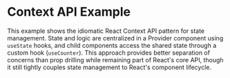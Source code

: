 # Context API Example

This example shows the idiomatic React Context API pattern for state management. State and logic are centralized in a Provider component using `useState` hooks, and child components access the shared state through a custom hook (`useCounter`). This approach provides better separation of concerns than prop drilling while remaining part of React's core API, though it still tightly couples state management to React's component lifecycle.
